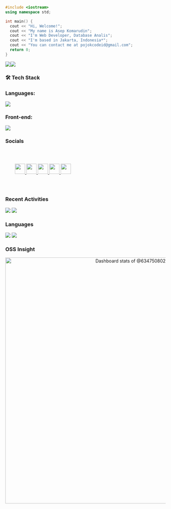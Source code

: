 <!-- ![home!](background2.png) -->
```cpp
#include <iostream>
using namespace std;

int main() {
  cout << "Hi, Welcome!";
  cout << "My name is Asep Komarudin";
  cout << "I'm Web Developer, Database Analis";
  cout << "I'm based in Jakarta, Indonesia*";
  cout << "You can contact me at pojokcodeid@gmail.com";
  return 0;
} 
```
<!--# Hi ![](https://user-images.githubusercontent.com/18350557/176309783-0785949b-9127-417c-8b55-ab5a4333674e.gif)My name is Asep Komarudin
## Web Developer, Database Analis
### 🌍  I'm based in Jakarta, Indonesia* 
### ✉️  You can contact me at [pojokcodeid@gmail.com](mailto:pojokcodeid@gmail.com)-->

<a href="https://www.github.com/pojokcodeid" target="_blank" rel="noreferrer"><img
src="https://img.shields.io/github/followers/pojokcodeid?logo=github&style=for-the-badge&color=0891b2&labelColor=1c1917" /></a><a href="https://www.twitter.com/pojokcodeid_" target="_blank" rel="noreferrer"><img
src="https://img.shields.io/twitter/follow/pojokcodeid_?logo=twitter&style=for-the-badge&color=0891b2&labelColor=1c1917"/></a>
  

### 🛠 Tech Stack
<!-- <p align="left">
    <a href="https://developer.mozilla.org/en-US/docs/Web/JavaScript" target="_blank" rel="noreferrer">
      <img src="https://raw.githubusercontent.com/danielcranney/readme-generator/main/public/icons/skills/javascript-colored.svg" width="36" height="36" alt="JavaScript" />
    </a>
    <a href="https://kotlinlang.org/" target="_blank" rel="noreferrer">
      <img src="https://raw.githubusercontent.com/danielcranney/readme-generator/main/public/icons/skills/kotlin-colored.svg" width="36" height="36" alt="Kotlin" />
    </a>
    <a href="https://www.php.net/" target="_blank" rel="noreferrer">
      <img src="https://raw.githubusercontent.com/danielcranney/readme-generator/main/public/icons/skills/php-colored.svg" width="36" height="36" alt="PHP" />
    </a>
    <a href="https://www.python.org/" target="_blank" rel="noreferrer">
      <img src="https://raw.githubusercontent.com/danielcranney/readme-generator/main/public/icons/skills/python-colored.svg" width="36" height="36" alt="Python" />
    </a>
    <a href="https://www.typescriptlang.org/" target="_blank" rel="noreferrer">
      <img src="https://raw.githubusercontent.com/danielcranney/readme-generator/main/public/icons/skills/typescript-colored.svg" width="36" height="36" alt="TypeScript" />
    </a>
    <a href="https://www.oracle.com/java/" target="_blank" rel="noreferrer">
      <img src="https://raw.githubusercontent.com/danielcranney/readme-generator/main/public/icons/skills/java-colored.svg" width="36" height="36" alt="Java" />
    </a>
    <a href="https://developer.mozilla.org/en-US/docs/Glossary/HTML5" target="_blank" rel="noreferrer">
      <img src="https://raw.githubusercontent.com/danielcranney/readme-generator/main/public/icons/skills/html5-colored.svg" width="36" height="36" alt="HTML5" />
    </a>
    <a href="https://reactjs.org/" target="_blank" rel="noreferrer">
      <img src="https://raw.githubusercontent.com/danielcranney/readme-generator/main/public/icons/skills/react-colored.svg" width="36" height="36" alt="React" />
    </a>
    <a href="https://www.w3.org/TR/CSS/#css" target="_blank" rel="noreferrer">
      <img src="https://raw.githubusercontent.com/danielcranney/readme-generator/main/public/icons/skills/css3-colored.svg" width="36" height="36" alt="CSS3" />
    </a>
    <a href="https://getbootstrap.com/" target="_blank" rel="noreferrer">
      <img src="https://raw.githubusercontent.com/danielcranney/readme-generator/main/public/icons/skills/bootstrap-colored.svg" width="36" height="36" alt="Bootstrap" />
    </a>
    <a href="https://nodejs.org/en/" target="_blank" rel="noreferrer">
      <img src="https://raw.githubusercontent.com/danielcranney/readme-generator/main/public/icons/skills/nodejs-colored.svg" width="36" height="36" alt="NodeJS" />
    </a>
    <a href="https://www.mysql.com/" target="_blank" rel="noreferrer">
      <img src="https://raw.githubusercontent.com/danielcranney/readme-generator/main/public/icons/skills/mysql-colored.svg" width="36" height="36" alt="MySQL" />
    </a>
    <a href="https://www.postgresql.org/" target="_blank" rel="noreferrer">
      <img src="https://raw.githubusercontent.com/danielcranney/readme-generator/main/public/icons/skills/postgresql-colored.svg" width="36" height="36" alt="PostgreSQL" />
    </a>
    <a href="https://www.mongodb.com/" target="_blank" rel="noreferrer">
      <img src="https://raw.githubusercontent.com/danielcranney/readme-generator/main/public/icons/skills/mongodb-colored.svg" width="36" height="36" alt="MongoDB" />
    </a>
</p> --->

<div margin-bottom:"5px">
    <h3>Languages:</h3>
    <img src="https://skillicons.dev/icons?i=php,js,ts,java,py,kotlin,lua,go">
</div>

<div margin-bottom:"5px">
    <h3>Front-end:</h3>
    <img src="https://skillicons.dev/icons?i=html,css,bootstrap,tailwind,sass,jquery,react,npm,yarn,vite">
</div>


### Socials
<p style="display: inline-block;padding:30px;" align="left">
    <a href="https://www.facebook.com/pojokcodeid" target="_blank" rel="noreferrer">
      <img src="https://raw.githubusercontent.com/danielcranney/readme-generator/main/public/icons/socials/facebook.svg" width="32" height="32" />
    </a> 
    <a href="https://www.github.com/pojokcodeid" target="_blank" rel="noreferrer">
      <img src="https://raw.githubusercontent.com/danielcranney/readme-generator/main/public/icons/socials/github.svg" width="32" height="32" />
    </a> 
    <a href="http://www.instagram.com/pojokcodeid_" target="_blank" rel="noreferrer">
      <img src="https://raw.githubusercontent.com/danielcranney/readme-generator/main/public/icons/socials/instagram.svg" width="32" height="32" />
    </a> 
    <a href="https://www.twitter.com/pojokcodeid_" target="_blank" rel="noreferrer">
      <img src="https://raw.githubusercontent.com/danielcranney/readme-generator/main/public/icons/socials/twitter.svg" width="32" height="32" />
    </a> 
    <a href="https://www.youtube.com/c/pojokcode" target="_blank" rel="noreferrer">
      <img src="https://raw.githubusercontent.com/danielcranney/readme-generator/main/public/icons/socials/youtube.svg" width="32" height="32" />
    </a>
</p>

### Recent Activities

<!-- <p align="left">
  <a href="https://github.com/pojokcodeid"><img alt="github stats" height="150px" src="https://github-readme-stats.vercel.app/api?username=pojokcodeid&count_private=true&show_icons=true&custom_title=GitHub%20Stats&hide_border=true&theme=transparent" /></a>
  <a href="https://github.com/pojokcodeid"><img alt="github stats" height="150px" src="https://github-readme-streak-stats.herokuapp.com/?user=pojokcodeid&theme=transparent&hide_border=true" /></a>
</p> -->

[![](http://github-profile-summary-cards.vercel.app/api/cards/profile-details?username=pojokcodeid&theme=transparent)](https://github.com/pojokcodeid)
[![](https://github-readme-activity-graph.vercel.app/graph?username=pojokcodeid&theme=github-dark-dimmed&custom_title=Contribution%20Graph%20in%20the%20last%2031%20days&hide_border=true)](https://github.com/pojokcodeid)

### Languages

[![](http://github-profile-summary-cards.vercel.app/api/cards/repos-per-language?username=pojokcodeid&theme=transparent)](https://github.com/pojokcodeid)
[![](http://github-profile-summary-cards.vercel.app/api/cards/most-commit-language?username=pojokcodeid&theme=transparent)](https://github.com/pojokcodeid)
<!-- [![](https://github-readme-stats.vercel.app/api/top-langs/?username=pojokcodeid&layout=compact&count_private=true&show_icons=true&theme=transparent&hide_border=true)](https://github.com/pojokcodeid) -->

### OSS Insight

<!-- Copy-paste in your Readme.md file -->

<a href="https://next.ossinsight.io/widgets/official/compose-user-dashboard-stats?user_id=12960671" target="_blank" style="display: block" align="center">
  <picture>
    <source media="(prefers-color-scheme: dark)" srcset="https://next.ossinsight.io/widgets/official/compose-user-dashboard-stats/thumbnail.png?user_id=12960671&image_size=auto&color_scheme=dark" width="771" height="auto">
    <img alt="Dashboard stats of @634750802" src="https://next.ossinsight.io/widgets/official/compose-user-dashboard-stats/thumbnail.png?user_id=12960671&image_size=auto&color_scheme=light" width="771" height="auto">
  </picture>
</a>

<!-- Made with [OSS Insight](https://ossinsight.io/) -->



<!--### Badges
  | MyGithub Stats  |  Summary  | 
  |-------------- | -------------- | 
  | ![Pojok Code GitHub stats](https://github-readme-stats.vercel.app/api?username=pojokcodeid&show_icons=true&theme=tokyonight) | [![GitHub Streak](https://github-readme-streak-stats.herokuapp.com/?user=pojokcodeid&theme=tokyonight)](https://git.io/streak-stats) | -->

<!--<a href="http://www.github.com/pojokcodeid"><img src="https://github-readme-stats.vercel.app/api?username=pojokcodeid&show_icons=true&hide=&count_private=true&title_color=0891b2&text_color=ffffff&icon_color=0891b2&bg_color=1c1917&hide_border=true&show_icons=true" alt="pojokcodeid's GitHub stats" /></a>-->

<!--<a href="https://github.com/pojokcodeid" align="left"><img src="https://github-readme-stats.vercel.app/api/top-langs/?username=pojokcodeid&theme=tokyonight&langs_count=10&custom_title=Top%20%Languages" alt="Top Languages" /></a>-->

